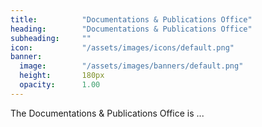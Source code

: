 ```yaml
---
title:          "Documentations & Publications Office"
heading:        "Documentations & Publications Office"
subheading:     ""
icon:           "/assets/images/icons/default.png"
banner:
  image:        "/assets/images/banners/default.png"
  height:       180px
  opacity:      1.00
---
```


The Documentations & Publications Office is ...
